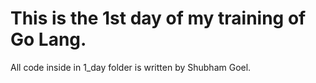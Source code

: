 # This is the 1st day of my training of Go Lang.
All code inside in 1_day folder is written by Shubham Goel.



